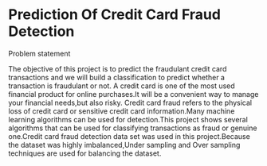 # Prediction Of Credit Card Fraud Detection
Problem statement

The objective of this project is to predict the fraudulant credit card transactions and we will build a classification to predict whether a transaction is fraudulant or not.
A credit card is one of the most used financial product for online purchases.It will be a convenient way to manage your financial needs,but also risky.
Credit card fraud refers to the physical loss of credit card or sensitive credit card information.Many machine learning algorithms can be used for detection.This project shows several algorithms that can be used for classifying transactions as fraud or genuine one.Credit card fraud detection data set was used in this project.Because the dataset was highly imbalanced,Under sampling and Over sampling  techniques are used for balancing the dataset.


